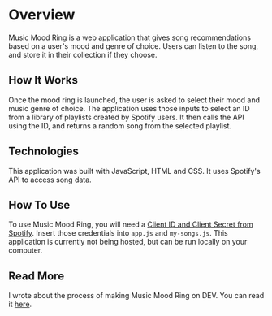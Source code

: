 # Overview

Music Mood Ring is a web application that gives song recommendations based on a user's mood and genre of choice. Users can listen to the song, and store it in their collection if they choose.

## How It Works

Once the mood ring is launched, the user is asked to select their mood and music genre of choice.
The application uses those inputs to select an ID from a library of playlists created by Spotify users. It then calls the API using the ID, and returns a random song from the selected playlist.

## Technologies

This application was built with JavaScript, HTML and CSS. It uses Spotify's API to access song data.

## How To Use

To use Music Mood Ring, you will need a [Client ID and Client Secret from Spotify](https://developer.spotify.com/documentation/general/guides/authorization/app-settings/). Insert those credentials into `app.js` and `my-songs.js`. This application is currently not being hosted, but can be run locally on your computer.

## Read More

I wrote about the process of making Music Mood Ring on DEV. You can read it [here](https://dev.to/rayleighrozier/getting-moody-with-spotifys-api-pfa).

